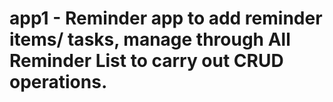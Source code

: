 # app1 - Reminder app to add reminder items/ tasks, manage through All Reminder List to carry out CRUD operations.
